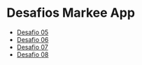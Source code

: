 # Desafios Markee App

- [Desafio 05](https://github.com/evertonandrade/markee-app/pull/1)
- [Desafio 06](https://github.com/evertonandrade/markee-app/pull/2)
- [Desafio 07](https://github.com/evertonandrade/markee-app/pull/3)
- [Desafio 08](https://github.com/evertonandrade/markee-app/pull/4)
